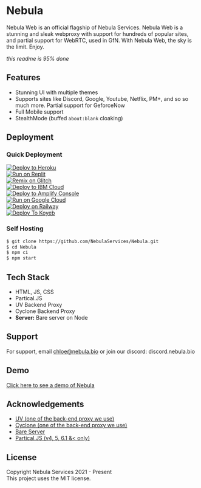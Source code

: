 # Nebula
Nebula Web is an official flagship of Nebula Services. Nebula Web is a stunning and sleak webproxy with support for hundreds of popular sites, and partial support for WebRTC, used in GfN. With Nebula Web, the sky is the limit. Enjoy. 

_this readme is 95% done_
## Features

- Stunning UI with multiple themes 
- Supports sites like Discord, Google, Youtube, Netflix, PM+, and so so much more. Partial support for GeforceNow
- Full Mobile support 
- StealthMode (buffed `about:blank` cloaking)

## Deployment

### Quick Deployment
[![Deploy to Heroku](https://raw.githubusercontent.com/BinBashBanana/deploy-buttons/master/buttons/remade/heroku.svg)](https://heroku.com/deploy/?template=https://github.com/NebulaServices/Nebula)
<br>
[![Run on Replit](https://raw.githubusercontent.com/BinBashBanana/deploy-buttons/master/buttons/remade/replit.svg)](https://replit.com/github/NebulaServices/Nebula)
<br>
[![Remix on Glitch](https://raw.githubusercontent.com/BinBashBanana/deploy-buttons/master/buttons/remade/glitch.svg)](https://glitch.com/edit/#!/import/github/NebulaServices/Nebula)
<br>
[![Deploy to IBM Cloud](https://raw.githubusercontent.com/BinBashBanana/deploy-buttons/master/buttons/remade/ibmcloud.svg)](https://cloud.ibm.com/devops/setup/deploy?repository=https://github.com/NebulaServices/Nebula)
<br>
[![Deploy to Amplify Console](https://raw.githubusercontent.com/BinBashBanana/deploy-buttons/master/buttons/remade/amplifyconsole.svg)](https://console.aws.amazon.com/amplify/home#/deploy?repo=https://github.com/NebulaServices/Nebula)
<br>
[![Run on Google Cloud](https://raw.githubusercontent.com/BinBashBanana/deploy-buttons/master/buttons/remade/googlecloud.svg)](https://deploy.cloud.run/?git_repo=https://github.com/NebulaServices/Nebula)
<br>
[![Deploy on Railway](https://railway.app/button.svg)](https://railway.app/new/template/pBzeiN)
<br>
[![Deploy To Koyeb](https://camo.githubusercontent.com/dbd49fd11e4dea39effabf3572eb66edafb50d32aadb31c7458fe7e42ac93790/68747470733a2f2f7777772e6b6f7965622e636f6d2f7374617469632f696d616765732f6465706c6f792f627574746f6e2e737667)](https://app.koyeb.com/deploy?type=git&repository=github.com/NebulaServices/Nebula&branch=main&name=NebulaProxy)

### Self Hosting
```bash
$ git clone https://github.com/NebulaServices/Nebula.git
$ cd Nebula
$ npm ci
$ npm start
```

## Tech Stack

- HTML, JS, CSS
- Partical.JS 
- UV Backend Proxy 
- Cyclone Backend Proxy
- **Server:** Bare server on Node  


## Support

For support, email chloe@nebula.bio or join our discord: discord.nebula.bio


## Demo

[Click here to see a demo of Nebula](https://tutorialread.beauty/)


## Acknowledgements

 - [UV (one of the back-end proxy we use)](https://github.com/titaniumnetwork-dev/Ultraviolet)
 - [Cyclone (one of the back-end proxy we use)](https://github.com/NebulaServices/Cyclone)
 - [Bare Server](https://github.com/tomphttp/bare-server-node)
 - [Partical.JS (v4, 5, 6.1 &< only)](https://github.com/VincentGarreau/particles.js)

## License

Copyright Nebula Services 2021 - Present
<br>
This project uses the MIT license.
